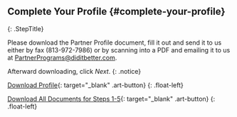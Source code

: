 ## Complete Your Profile   {#complete-your-profile}
{: .StepTitle}

Please download the Partner Profile document, fill it out and send it to
us either by fax (813-972-7986) or by scanning into a PDF and emailing
it to us at PartnerPrograms@diditbetter.com.

Afterward downloading, click _Next_.
{: .notice}

[Download Profile](/profile.pdf){: target="_blank" .art-button}
{: .float-left}

[Download All Documents for Steps 1-5](/all.zip){: target="_blank" .art-button}
{: .float-left}

